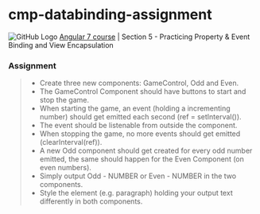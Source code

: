 # cmp-databinding-assignment

![GitHub Logo](./src/favicon.ico) [Angular 7 course](https://www.udemy.com/share/100YzMA0ocdV1VRXQ=/) | Section 5 - Practicing Property & Event Binding and View Encapsulation

### Assignment

> * Create three new components: GameControl, Odd and Even.
> * The GameControl Component should have buttons to start and stop the game.
> * When starting the game, an event (holding a incrementing number) should get emitted each second (ref = setInterval()).
> * The event should be listenable from outside the component.
> * When stopping the game, no more events should get emitted (clearInterval(ref)).
> * A new Odd component should get created for every odd number emitted, the same should happen for the Even Component (on even numbers).
> * Simply output Odd - NUMBER or Even - NUMBER in the two components.
> * Style the element (e.g. paragraph) holding your output text differently in both components.